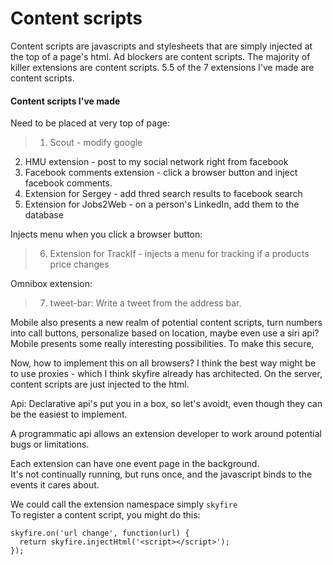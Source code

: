 # Content scripts

Content scripts are javascripts and stylesheets that are simply injected at the top of a page's html.
Ad blockers are content scripts. The majority of killer extensions are content scripts.
5.5 of the 7 extensions I've made are content scripts.

#### Content scripts I've made

Need to be placed at very top of page:
> 1. Scout - modify google<br>
2. HMU extension - post to my social network right from facebook<br>
3. Facebook comments extension - click a browser button and inject facebook comments.<br>
4. Extension for Sergey - add thred search results to facebook search<br>
5. Extension for Jobs2Web - on a person's LinkedIn, add them to the database<br>

Injects menu when you click a browser button:<br>
> 6. Extension for TrackIf - injects a menu for tracking if a products price changes<br>

Omnibox extension:<br>
> 7. tweet-bar: Write a tweet from the address bar.<br>

Mobile also presents a new realm of potential content scripts, turn numbers into call buttons, personalize based on location,
maybe even use a siri api? Mobile presents some really interesting possibilities. To make this secure, 

Now, how to implement this on all browsers? I think the best way might be to use proxies -
which I think skyfire already has architected. On the server, content scripts are just injected to the html.


Api:
Declarative api's put you in a box, so let's avoidt, even though they can be the easiest to implement.

A programmatic api allows an extension developer to work around potential bugs or limitations.

Each extension can have one event page in the background.<br>
It's not continually running, but runs once, and the javascript binds to the events it cares about.

We could call the extension namespace simply `skyfire`<br>
To register a content script, you might do this:
```
skyfire.on('url change', function(url) {
  return skyfire.injectHtml('<script></script>');
});
```

